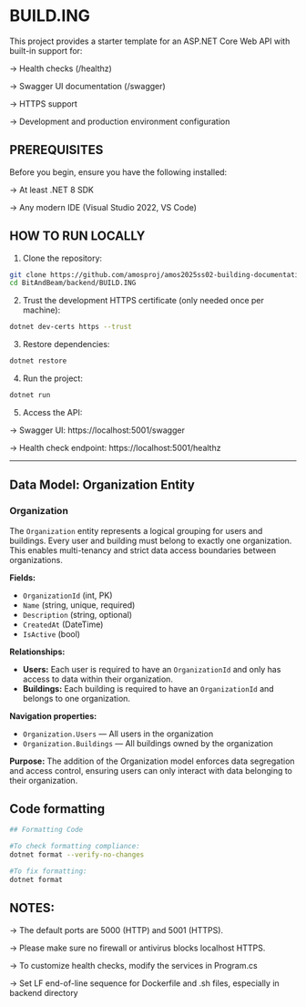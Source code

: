 # BUILD.ING

This project provides a starter template for an ASP.NET Core Web API with built-in support for:

-> Health checks (/healthz)

-> Swagger UI documentation (/swagger)

-> HTTPS support

-> Development and production environment configuration

## PREREQUISITES

Before you begin, ensure you have the following installed:

-> At least .NET 8 SDK

-> Any modern IDE (Visual Studio 2022, VS Code)

## HOW TO RUN LOCALLY

1. Clone the repository:
```bash
git clone https://github.com/amosproj/amos2025ss02-building-documentation-management-system.git
cd BitAndBeam/backend/BUILD.ING
```

2. Trust the development HTTPS certificate (only needed once per machine):
```bash
dotnet dev-certs https --trust
```

3. Restore dependencies:
```bash
dotnet restore
```

4. Run the project:
```bash
dotnet run
```

5. Access the API: 

-> Swagger UI: https://localhost:5001/swagger

-> Health check endpoint: https://localhost:5001/healthz

---

## Data Model: Organization Entity

### Organization
The `Organization` entity represents a logical grouping for users and buildings. Every user and building must belong to exactly one organization. This enables multi-tenancy and strict data access boundaries between organizations.

**Fields:**
- `OrganizationId` (int, PK)
- `Name` (string, unique, required)
- `Description` (string, optional)
- `CreatedAt` (DateTime)
- `IsActive` (bool)

**Relationships:**
- **Users:** Each user is required to have an `OrganizationId` and only has access to data within their organization.
- **Buildings:** Each building is required to have an `OrganizationId` and belongs to one organization.

**Navigation properties:**
- `Organization.Users` — All users in the organization
- `Organization.Buildings` — All buildings owned by the organization

**Purpose:**
The addition of the Organization model enforces data segregation and access control, ensuring users can only interact with data belonging to their organization.

## Code formatting

```bash
## Formatting Code

#To check formatting compliance:
dotnet format --verify-no-changes

#To fix formatting:
dotnet format
```


## NOTES:

-> The default ports are 5000 (HTTP) and 5001 (HTTPS). 

-> Please make sure no firewall or antivirus blocks localhost HTTPS.

-> To customize health checks, modify the services in Program.cs

-> Set LF end-of-line sequence for Dockerfile and .sh files, especially in backend directory


